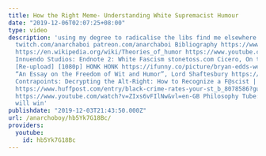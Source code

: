 ```yaml
---
title: How the Right Meme- Understanding White Supremacist Humour
date: "2019-12-06T02:07:25+08:00"
type: video
description: 'using my degree to radicalise the libs find me elsewhere on: twitter.com/anarchaboy
  twitch.com/anarchaboi patreon.com/anarchaboi Bibliography https://www.theguardian.com/commentisfree/2017/dec/19/neo-nazis-hatred-comedy-racist-daily-stormer
  https://en.wikipedia.org/wiki/Theories_of_humor https://www.youtube.com/watch?v=5Luu1Beb8ng&t=7s
  Innuendo Studios: Endnote 2: White Fascism stonetoss.com Cicero, On the Orator https://www.youtube.com/watch?v=51IXwqDDLG4
  [Re-upload] [1080p] HONK HONK https://ifunny.co/picture/bryan-edds-welcome-all-to-clown-world-where-it-s-F7Gu7NPd6
  “An Essay on the Freedom of Wit and Humor”, Lord Shaftesbury https://www.youtube.com/watch?v=Sx4BVGPkdzk
  Contrapoints: Decrypting the Alt-Right: How to Recognize a F@scist | ContraPoints
  https://www.huffpost.com/entry/black-crime-rates-your-st_b_8078586?guccounter=1&guce_referrer=aHR0cHM6Ly93d3cuZ29vZ2xlLmNvbS8&guce_referrer_sig=AQAAAGVH5PDMTZVy8JmSBHa-tRdZHWT241y1OW2Ba__EiJJLvMcWou7m3oSDITEGQ4TwDsHhbDDZabcVssFkUqU5H3VrONjfmwiveKdqGOp_bjjWKK00Mhg8b8e1eXaOyJcAYf_JZgbOSBYLi2QCWlOS_0-LFM_UmF4EKphHPJaSISn_
  https://www.youtube.com/watch?v=ZIxs6vFIlNw&vl=en-GB Philosophy Tube: Why the Left
  will win'
publishdate: "2019-12-03T21:43:50.000Z"
url: /anarchoboy/hb5Yk7G18Bc/
providers:
  youtube:
    id: hb5Yk7G18Bc
---
```

